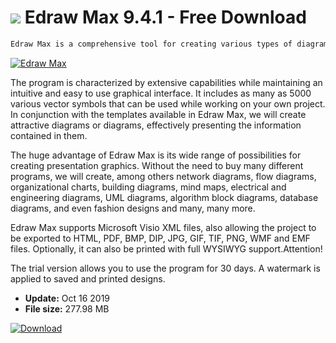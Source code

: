 # ![](https://cdn.softexe.net/static/icon/c/edraw-max-8886.png) Edraw Max 9.4.1 - Free Download

```sh
Edraw Max is a comprehensive tool for creating various types of diagrams, diagrams and charts. It allows you to conveniently create a presentation graphic that is useful for both private and corporate purposes.
```
[![Edraw Max](https://gallery.dpcdn.pl/imgc/Tools/9811/g_-_420x350_1.5_-_x20120823180549_00.png)](https://softexe.net/win/multimedia/graphics-design/edraw-max:hhhf.html)

The program is characterized by extensive capabilities while maintaining an intuitive and easy to use graphical interface. It includes as many as 5000 various vector symbols that can be used while working on your own project. In conjunction with the templates available in Edraw Max, we will create attractive diagrams or diagrams, effectively presenting the information contained in them.
 
 The huge advantage of Edraw Max is its wide range of possibilities for creating presentation graphics. Without the need to buy many different programs, we will create, among others network diagrams, flow diagrams, organizational charts, building diagrams, mind maps, electrical and engineering diagrams, UML diagrams, algorithm block diagrams, database diagrams, and even fashion designs and many, many more. 
 
 Edraw Max supports Microsoft Visio XML files, also allowing the project to be exported to HTML, PDF, BMP, DIP, JPG, GIF, TIF, PNG, WMF and EMF files. Optionally, it can also be printed with full WYSIWYG support.Attention!
 
 The trial version allows you to use the program for 30 days. A watermark is applied to saved and printed designs.


- **Update:** Oct 16 2019
- **File size:** 277.98 MB

[![Download](https://cdn.softexe.net/static/img/download.png)](https://softexe.net/win/multimedia/graphics-design/edraw-max:hhhf.html)

